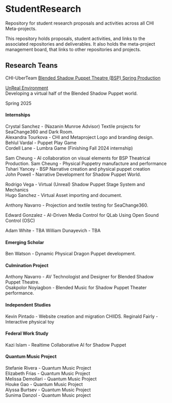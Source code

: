 # StudentResearch
Repository for student research proposals and activities across all CHI Meta-projects.

This repository holds proposals, student activities, and links to the associated repositories and deliverables.  It also holds the meta-project management board, that links to other repositories and projects.  

## Research Teans
CHI-UberTeam
[Blended Shadow Puppet Theatre (BSP) Spring Production](https://github.com/orgs/CHI-CityTech/teams/bsp-spring-production)

[UnReal Environment](https://github.com/orgs/CHI-CityTech/teams/unreal-environment)  
Developing a virtual half of the Blended Shadow Puppet world.

Spring 2025  
#### Internships

Crystal Sanchez - (Nazanin Munroe Advisor)  Textile projects for SeaChange360 and Dark Room.  
Alexandra Tourkova - CHI and Metaproject Logo and branding design.  
Behlul Vardal - Puppet Play Game  
Cordell Lane -  Lumbra Game (Finishing Fall 2024 internship)

Sam Cheung  -  AI collaboration on visual elements for BSP Theatrical Production.
Sam Cheung - Physical Puppetry manufacture and performance
Tshari Yancey -  BSP Narrative creation and physical puppet creation  
John Powell - Narrative Development  for Shadow Puppet World.

Rodrigo Vega - Virtual (Unreal) Shadow Puppet Stage System and Mechanics  
Hugo Sanchez - Virtual Asset importing and document.  

Anthony Navarro - Projection and textile testing for SeaChange360.  

Edward Gonzalez - AI-Driven Media Control for QLab Using Open Sound Control (OSC)

Adam White - TBA
William Dunayevich - TBA

#### Emerging Scholar

Ben Watson - Dynamic Physical Dragon Puppet development.

#### Culmination Project

Anthony Navarro - AV Technologist and Designer for Blended Shadow Puppet Theatre.  
Osakpolor Noyiagbon - Blended Music for Shadow Puppet Theater performance.

#### Independent Studies

Kevin Pintado - Website creation and migration CHIIDS. 
Reginald Fairly - Interactive physical toy

#### Federal Work Study

Kazi Islam - Realtime Collaborative AI for Shadow Puppet

#### Quantum Music Project
Stefanie Rivera  - Quantum Music Project  
Elizabeth Frias - Quantum Music Project  
Melissa Demollari - Quantum Music Project  
Houke Gao  - Quantum Music Project  
Alyssa Burtsev - Quantum Music Project  
Sunima Danzol - Quantum Music project  
